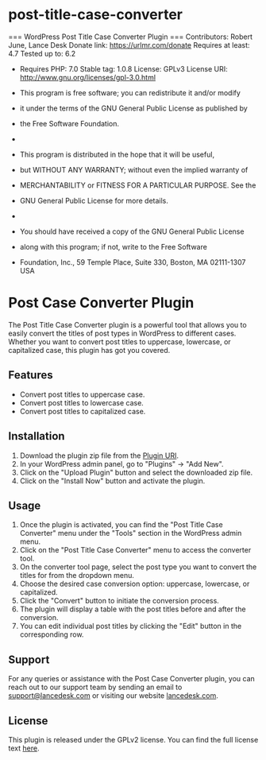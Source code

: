 # post-title-case-converter

 === WordPress Post Title Case Converter Plugin ===
Contributors: Robert June, Lance Desk
Donate link: https://urlmr.com/donate 
Requires at least: 4.7
Tested up to: 6.2
 * Requires PHP: 7.0
Stable tag: 1.0.8
License: GPLv3
License URI: http://www.gnu.org/licenses/gpl-3.0.html

 * This program is free software; you can redistribute it and/or modify
 * it under the terms of the GNU General Public License as published by
 * the Free Software Foundation.
 *
 * This program is distributed in the hope that it will be useful,
 * but WITHOUT ANY WARRANTY; without even the implied warranty of
 * MERCHANTABILITY or FITNESS FOR A PARTICULAR PURPOSE.  See the
 * GNU General Public License for more details.
 *
 * You should have received a copy of the GNU General Public License
 * along with this program; if not, write to the Free Software
 * Foundation, Inc., 59 Temple Place, Suite 330, Boston, MA  02111-1307  USA

# Post Case Converter Plugin

The Post Title Case Converter plugin is a powerful tool that allows you to easily convert the titles of post types in WordPress to different cases. Whether you want to convert post titles to uppercase, lowercase, or capitalized case, this plugin has got you covered.

## Features

- Convert post titles to uppercase case.
- Convert post titles to lowercase case.
- Convert post titles to capitalized case.

## Installation

1. Download the plugin zip file from the [Plugin URI](https://lancedesk.com/).
2. In your WordPress admin panel, go to "Plugins" -> "Add New".
3. Click on the "Upload Plugin" button and select the downloaded zip file.
4. Click on the "Install Now" button and activate the plugin.

## Usage

1. Once the plugin is activated, you can find the "Post Title Case Converter" menu under the "Tools" section in the WordPress admin menu.
2. Click on the "Post Title Case Converter" menu to access the converter tool.
3. On the converter tool page, select the post type you want to convert the titles for from the dropdown menu.
4. Choose the desired case conversion option: uppercase, lowercase, or capitalized.
5. Click the "Convert" button to initiate the conversion process.
6. The plugin will display a table with the post titles before and after the conversion.
7. You can edit individual post titles by clicking the "Edit" button in the corresponding row.

## Support

For any queries or assistance with the Post Case Converter plugin, you can reach out to our support team by sending an email to [support@lancedesk.com](mailto:support@lancedesk.com) or visiting our website [lancedesk.com](https://lancedesk.com/).

## License

This plugin is released under the GPLv2 license. You can find the full license text [here](https://www.gnu.org/licenses/gpl-2.0.html).
